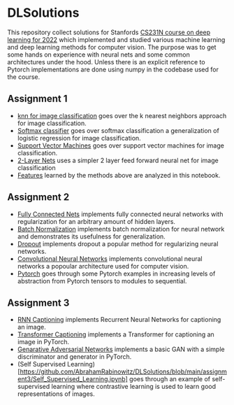 # DLSolutions
This repository collect solutions for Stanfords [CS231N course on deep learning for 2022](http://cs231n.stanford.edu/2022/) which implemented and studied various machine learning and deep learning methods for computer vision. The purpose was to get some hands on experience with neural nets and some common architectures under the hood. Unless there is an explicit reference to Pytorch implementations are done using numpy in the codebase used for the course. 

## Assignment 1
- [knn for image classification](https://github.com/AbrahamRabinowitz/DLSolutions/blob/main/assignment1/knn.ipynb) goes over the k nearest neighbors approach for image classification.
- [Softmax classifier](https://github.com/AbrahamRabinowitz/DLSolutions/blob/main/assignment1/softmax.ipynb) goes over softmax classification a generalization of logistic regression for image classification.
- [Support Vector Machines](https://github.com/AbrahamRabinowitz/DLSolutions/blob/main/assignment1/svm.ipynb) goes over support vector machines for image classification.
- [2-Layer Nets](https://github.com/AbrahamRabinowitz/DLSolutions/blob/main/assignment1/two_layer_net.ipynb) uses a simpler 2 layer feed forward neural net for image classification
- [Features](https://github.com/AbrahamRabinowitz/DLSolutions/blob/main/assignment1/features.ipynb) learned by the methods above are analyzed in this notebook.

## Assignment 2
- [Fully Connected Nets](https://github.com/AbrahamRabinowitz/DLSolutions/blob/main/assignment2/FullyConnectedNets.ipynb) implements fully connected neural networks with regularization for an arbitrary amount of hidden layers.
- [Batch Normalization](https://github.com/AbrahamRabinowitz/DLSolutions/blob/main/assignment2/BatchNormalization.ipynb) implements batch normalization for neural network and demonstrates its usefulness for generalization.
- [Dropout](https://github.com/AbrahamRabinowitz/DLSolutions/blob/main/assignment2/Dropout.ipynb) implements dropout a popular method for regularizing neural networks.
- [Convolutional Neural Networks](https://github.com/AbrahamRabinowitz/DLSolutions/blob/main/assignment2/ConvolutionalNetworks.ipynb) implements convolutional neural networks a popoular architecture used for computer vision.
- [Pytorch](https://github.com/AbrahamRabinowitz/DLSolutions/blob/main/assignment2/PyTorch.ipynb) goes through some Pytorch examples in increasing levels of abstraction from Pytorch tensors to modules to sequential.

## Assignment 3
- [RNN Captioning](https://github.com/AbrahamRabinowitz/DLSolutions/blob/main/assignment3/RNN_Captioning.ipynb) implements Recurrent Neural Networks for captioning an image.
- [Transformer Captioning](https://github.com/AbrahamRabinowitz/DLSolutions/blob/main/assignment3/Transformer_Captioning.ipynb) implements a Transformer for captioning an image in PyTorch.
- [Genarative Adversarial Networks](https://github.com/AbrahamRabinowitz/DLSolutions/blob/main/assignment3/Generative_Adversarial_Networks.ipynb) implements a basic GAN with a simple discriminator and generator in PyTorch.
- (Self Supervised Learning)[https://github.com/AbrahamRabinowitz/DLSolutions/blob/main/assignment3/Self_Supervised_Learning.ipynb] goes through an example of self-supervised learning where contrastive learning is used to learn good representations of images.

